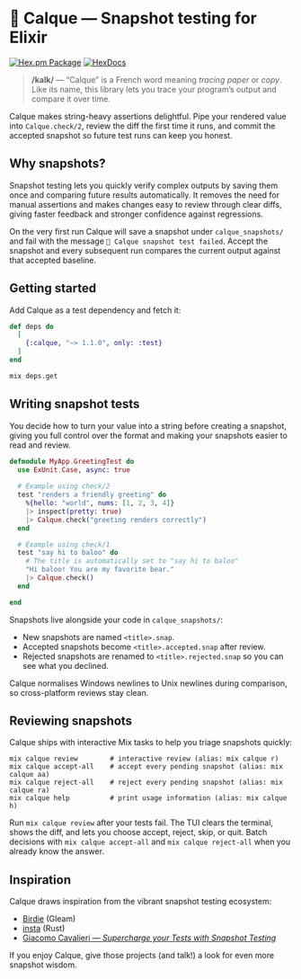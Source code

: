# 📝 Calque — Snapshot testing for Elixir

[![Hex.pm Package](https://img.shields.io/hexpm/v/calque.svg)](https://hex.pm/packages/calque)
[![HexDocs](https://img.shields.io/badge/HexDocs-blue.svg)](https://hexdocs.pm/calque/1.1.0/Calque.html)
> **/kalk/** — “Calque” is a French word meaning *tracing paper* or *copy*.
> Like its name, this library lets you trace your program’s output and compare it over time.

Calque makes string-heavy assertions delightful. Pipe your rendered value into `Calque.check/2`,
review the diff the first time it runs, and commit the accepted snapshot so future test runs can
keep you honest.

## Why snapshots?

Snapshot testing lets you quickly verify complex outputs by saving them once and comparing future results automatically. It removes the need for manual assertions and makes changes easy to review through clear diffs, giving faster feedback and stronger confidence against regressions.

On the very first run Calque will save a snapshot under `calque_snapshots/` and fail with the message `📝 Calque snapshot test failed`. Accept the snapshot and every subsequent run compares the current output against that accepted baseline.

## Getting started

Add Calque as a test dependency and fetch it:

```elixir
def deps do
  [
    {:calque, "~> 1.1.0", only: :test}
  ]
end
```

```bash
mix deps.get
```

## Writing snapshot tests

You decide how to turn your value into a string before creating a snapshot, giving you full control over the format and making your snapshots easier to read and review.

```elixir
defmodule MyApp.GreetingTest do
  use ExUnit.Case, async: true
  
  # Example using check/2
  test "renders a friendly greeting" do
    %{hello: "world", nums: [1, 2, 3, 4]}
    |> inspect(pretty: true)
    |> Calque.check("greeting renders correctly")
  end

  # Example using check/1 
  test "say hi to baloo" do
    # The title is automatically set to "say hi to baloo"
    "Hi baloo! You are my favorite bear."
    |> Calque.check()
  end

end
```

Snapshots live alongside your code in `calque_snapshots/`:

- New snapshots are named `<title>.snap`.
- Accepted snapshots become `<title>.accepted.snap` after review.
- Rejected snapshots are renamed to `<title>.rejected.snap` so you can see what you declined.

Calque normalises Windows newlines to Unix newlines during comparison, so cross-platform reviews stay
clean.

## Reviewing snapshots

Calque ships with interactive Mix tasks to help you triage snapshots quickly:

```
mix calque review        # interactive review (alias: mix calque r)
mix calque accept-all    # accept every pending snapshot (alias: mix calque aa)
mix calque reject-all    # reject every pending snapshot (alias: mix calque ra)
mix calque help          # print usage information (alias: mix calque h)
```

Run `mix calque review` after your tests fail. The TUI clears the terminal, shows the diff, and lets
you choose accept, reject, skip, or quit. Batch decisions with `mix calque accept-all` and
`mix calque reject-all` when you already know the answer.

## Inspiration

Calque draws inspiration from the vibrant snapshot testing ecosystem:

- [Birdie](https://github.com/giacomocavalieri/birdie) (Gleam)
- [insta](https://insta.rs) (Rust)
- [Giacomo Cavalieri — *Supercharge your Tests with Snapshot Testing*](https://www.youtube.com/watch?v=DpakV96jeRk)

If you enjoy Calque, give those projects (and talk!) a look for even more snapshot wisdom.
